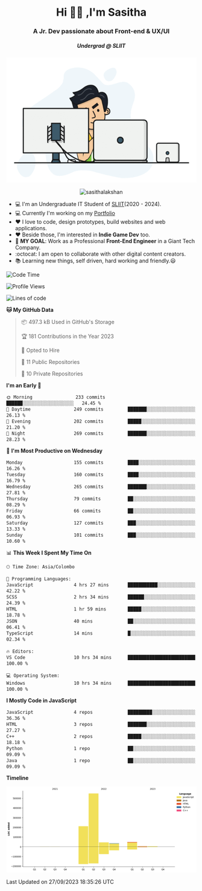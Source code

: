 
<h1 align="center">Hi 🙋‍♂️ ,I'm Sasitha</h1>
<h3 align="center">A Jr. Dev passionate about Front-end & UX/UI</h3>

<i><h5 align="center">Undergrad @ SLIIT</h5></i>

<p align="center">
  <img width="540" height="330" src="https://github.com/SasithaLakshan/SasithaLakshan/blob/main/dev.gif">
</p>
<p align="center"> <img src="https://komarev.com/ghpvc/?username=sasithalakshan&label=Profile%20views&color=0e75b6&style=flat" alt="sasithalakshan" /> </p>

- :computer: I'm an Undergraduate IT Student of [SLIIT](https://www.sliit.lk)(2020 - 2024).
- :computer: Currently I'm working on my <a href="https://SasithaLakshan.github.io" target="_blank">Portfolio</a>
- :heart: I love to code, design prototypes, build websites and web applications.
- :heart: Beside those, I'm interested in **Indie Game Dev** too.
- :electric_plug: **MY GOAL**: Work as a Professional **Front-End Engineer** in a Giant Tech Company.
- :octocat: I am open to collaborate with other digital content creators.
- :books: Learning new things, self driven, hard working and friendly.:smiley:
  
<!-- <h3 align="left">Tech Stack I'm Using</h3> -->

<!--START_SECTION:waka-->
![Code Time](http://img.shields.io/badge/Code%20Time-410%20hrs%208%20mins-blue)

![Profile Views](http://img.shields.io/badge/Profile%20Views-0-blue)

![Lines of code](https://img.shields.io/badge/From%20Hello%20World%20I%27ve%20Written-899.0%20thousand%20lines%20of%20code-blue)

**🐱 My GitHub Data** 

> 📦 497.3 kB Used in GitHub's Storage 
 > 
> 🏆 181 Contributions in the Year 2023
 > 
> 💼 Opted to Hire
 > 
> 📜 11 Public Repositories 
 > 
> 🔑 10 Private Repositories 
 > 
**I'm an Early 🐤** 

```text
🌞 Morning                233 commits         ██████░░░░░░░░░░░░░░░░░░░   24.45 % 
🌆 Daytime                249 commits         ███████░░░░░░░░░░░░░░░░░░   26.13 % 
🌃 Evening                202 commits         █████░░░░░░░░░░░░░░░░░░░░   21.20 % 
🌙 Night                  269 commits         ███████░░░░░░░░░░░░░░░░░░   28.23 % 
```
📅 **I'm Most Productive on Wednesday** 

```text
Monday                   155 commits         ████░░░░░░░░░░░░░░░░░░░░░   16.26 % 
Tuesday                  160 commits         ████░░░░░░░░░░░░░░░░░░░░░   16.79 % 
Wednesday                265 commits         ███████░░░░░░░░░░░░░░░░░░   27.81 % 
Thursday                 79 commits          ██░░░░░░░░░░░░░░░░░░░░░░░   08.29 % 
Friday                   66 commits          ██░░░░░░░░░░░░░░░░░░░░░░░   06.93 % 
Saturday                 127 commits         ███░░░░░░░░░░░░░░░░░░░░░░   13.33 % 
Sunday                   101 commits         ███░░░░░░░░░░░░░░░░░░░░░░   10.60 % 
```


📊 **This Week I Spent My Time On** 

```text
🕑︎ Time Zone: Asia/Colombo

💬 Programming Languages: 
JavaScript               4 hrs 27 mins       ███████████░░░░░░░░░░░░░░   42.22 % 
SCSS                     2 hrs 34 mins       ██████░░░░░░░░░░░░░░░░░░░   24.39 % 
HTML                     1 hr 59 mins        █████░░░░░░░░░░░░░░░░░░░░   18.78 % 
JSON                     40 mins             ██░░░░░░░░░░░░░░░░░░░░░░░   06.41 % 
TypeScript               14 mins             █░░░░░░░░░░░░░░░░░░░░░░░░   02.34 % 

🔥 Editors: 
VS Code                  10 hrs 34 mins      █████████████████████████   100.00 % 

💻 Operating System: 
Windows                  10 hrs 34 mins      █████████████████████████   100.00 % 
```

**I Mostly Code in JavaScript** 

```text
JavaScript               4 repos             █████████░░░░░░░░░░░░░░░░   36.36 % 
HTML                     3 repos             ███████░░░░░░░░░░░░░░░░░░   27.27 % 
C++                      2 repos             █████░░░░░░░░░░░░░░░░░░░░   18.18 % 
Python                   1 repo              ██░░░░░░░░░░░░░░░░░░░░░░░   09.09 % 
Java                     1 repo              ██░░░░░░░░░░░░░░░░░░░░░░░   09.09 % 
```



**Timeline**

![Lines of Code chart](https://raw.githubusercontent.com/SasithaLakshan/SasithaLakshan/main/assets/bar_graph.png)


 Last Updated on 27/09/2023 18:35:26 UTC
<!--END_SECTION:waka-->


